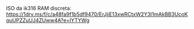 ISO da ik316 RAM discreta:
https://1drv.ms/f/c/a48fa9f1b5df9470/ErJjiE13xwRCtxW2Y3l1mAkBB3UcoKquUPZZuUJ4ZUww4A?e=lYTYWg
